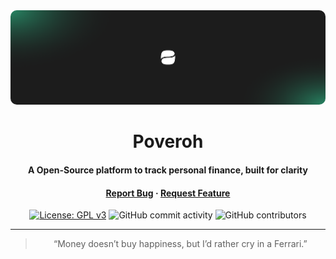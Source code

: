 <div align="center">

<a href="https://github.com/Poveroh/poveroh">
    <img src="https://raw.githubusercontent.com/Poveroh/poveroh/refs/heads/main/assets/bg_readme.png" alt="Poverobg icon" style="border-radius:10px">
</a>

# Poveroh

#### A Open-Source platform to track personal finance, built for clarity

<h4>
<a href="https://github.com/Poveroh/poveroh/issues/">Report Bug</a>
<span> · </span>
<a href="https://github.com/Poveroh/poveroh/issues/">Request Feature</a>
</h4>

<div>

[![License: GPL v3](https://img.shields.io/badge/License-GPLv3-blue.svg)](https://www.gnu.org/licenses/gpl-3.0)
![GitHub commit activity](https://img.shields.io/github/commit-activity/w/poveroh/poveroh)
![GitHub contributors](https://img.shields.io/github/contributors/poveroh/poveroh)

</div>

---

> “Money doesn’t buy happiness, but I’d rather cry in a Ferrari.”

</div>
